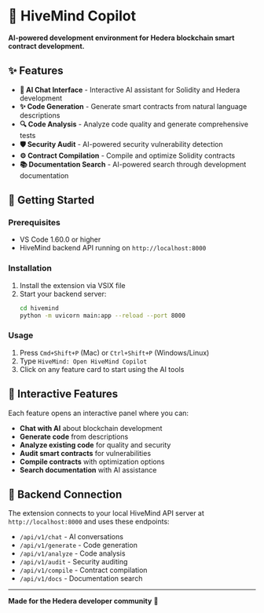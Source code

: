 # 🧠 HiveMind Copilot

**AI-powered development environment for Hedera blockchain smart contract development.**

## ✨ Features

- **💬 AI Chat Interface** - Interactive AI assistant for Solidity and Hedera development
- **✨ Code Generation** - Generate smart contracts from natural language descriptions
- **🔍 Code Analysis** - Analyze code quality and generate comprehensive tests
- **🛡️ Security Audit** - AI-powered security vulnerability detection
- **⚙️ Contract Compilation** - Compile and optimize Solidity contracts
- **📚 Documentation Search** - AI-powered search through development documentation

## 🚀 Getting Started

### Prerequisites
- VS Code 1.60.0 or higher
- HiveMind backend API running on `http://localhost:8000`

### Installation
1. Install the extension via VSIX file
2. Start your backend server:
   ```bash
   cd hivemind
   python -m uvicorn main:app --reload --port 8000
   ```

### Usage
1. Press `Cmd+Shift+P` (Mac) or `Ctrl+Shift+P` (Windows/Linux)
2. Type `HiveMind: Open HiveMind Copilot`
3. Click on any feature card to start using the AI tools

## 🎯 Interactive Features

Each feature opens an interactive panel where you can:
- **Chat with AI** about blockchain development
- **Generate code** from descriptions
- **Analyze existing code** for quality and security
- **Audit smart contracts** for vulnerabilities
- **Compile contracts** with optimization options
- **Search documentation** with AI assistance

## 🔧 Backend Connection

The extension connects to your local HiveMind API server at `http://localhost:8000` and uses these endpoints:
- `/api/v1/chat` - AI conversations
- `/api/v1/generate` - Code generation
- `/api/v1/analyze` - Code analysis
- `/api/v1/audit` - Security auditing
- `/api/v1/compile` - Contract compilation
- `/api/v1/docs` - Documentation search

---

**Made for the Hedera developer community** 🚀
